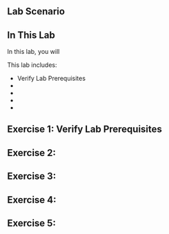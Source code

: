# 



## Lab Scenario


## In This Lab

In this lab, you will 

This lab includes:

* Verify Lab Prerequisites
* 
* 
* 
* 

## Exercise 1: Verify Lab Prerequisites



## Exercise 2:



## Exercise 3:




## Exercise 4:



## Exercise 5:




